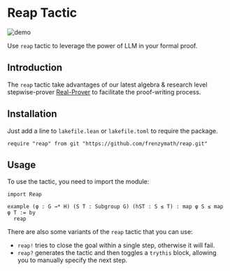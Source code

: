 # Reap Tactic

![demo](https://github.com/user-attachments/assets/39c09672-ecd5-478f-be81-1b5d043c804a)

Use `reap` tactic to leverage the power of LLM in your formal proof.

## Introduction

The `reap` tactic take advantages of our latest algebra & research level stepwise-prover [Real-Prover](https://arxiv.org/abs/2505.20613) to facilitate the proof-writing process.


## Installation

Just add a line to `lakefile.lean` or `lakefile.toml` to require the package.

```lean4
require "reap" from git "https://github.com/frenzymath/reap.git"
```

## Usage

To use the tactic, you need to import the module:

```lean4
import Reap

example (φ : G →* H) (S T : Subgroup G) (hST : S ≤ T) : map φ S ≤ map φ T := by
  reap
```

There are also some variants of the `reap` tactic that you can use:

- `reap!` tries to close the goal within a single step, otherwise it will fail.
- `reap?` generates the tactic and then toggles a `trythis` block, allowing you to manually specify the next step.


